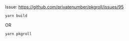 Issue: https://github.com/privatenumber/pkgroll/issues/95

```sh
yarn build
```

OR

```sh
yarn pkgroll
```